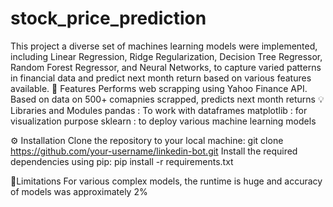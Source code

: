 # stock_price_prediction
This project a diverse set of machines learning models were implemented, including Linear Regression, Ridge Regularization, Decision Tree Regressor, Random Forest Regressor, and Neural Networks, to capture varied patterns in financial data and predict next month return based on various features available. 
📌 Features
Performs web scrapping using Yahoo Finance API.
Based on data on 500+ comapnies scrapped, predicts next month returns
💡 Libraries and Modules
pandas : To work with dataframes
matplotlib : for visualization purpose
sklearn : to deploy various machine learning models

⚙️ Installation
Clone the repository to your local machine:
git clone https://github.com/your-username/linkedin-bot.git
Install the required dependencies using pip:
pip install -r requirements.txt

🎯Limitations
For various complex models, the runtime is huge and accuracy of models was approximately 2% 
